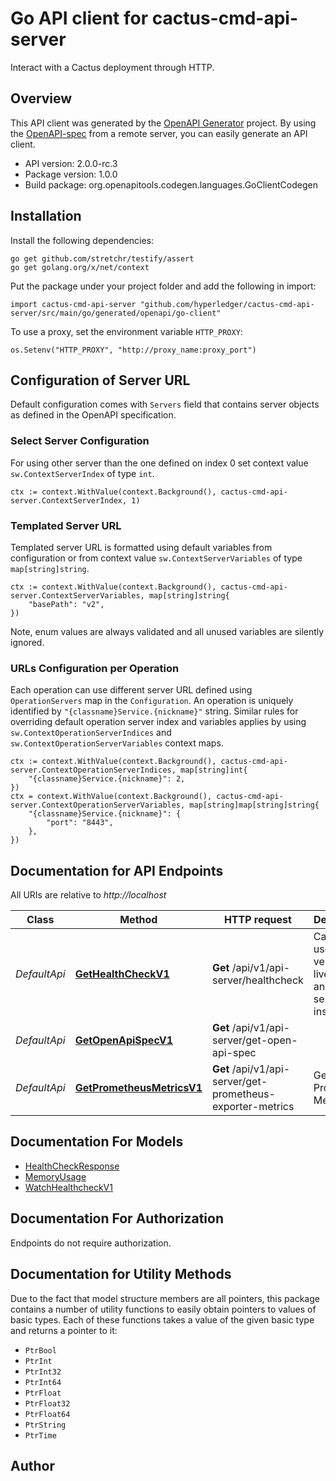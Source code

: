 # Go API client for cactus-cmd-api-server

Interact with a Cactus deployment through HTTP.

## Overview
This API client was generated by the [OpenAPI Generator](https://openapi-generator.tech) project.  By using the [OpenAPI-spec](https://www.openapis.org/) from a remote server, you can easily generate an API client.

- API version: 2.0.0-rc.3
- Package version: 1.0.0
- Build package: org.openapitools.codegen.languages.GoClientCodegen

## Installation

Install the following dependencies:

```shell
go get github.com/stretchr/testify/assert
go get golang.org/x/net/context
```

Put the package under your project folder and add the following in import:

```golang
import cactus-cmd-api-server "github.com/hyperledger/cactus-cmd-api-server/src/main/go/generated/openapi/go-client"
```

To use a proxy, set the environment variable `HTTP_PROXY`:

```golang
os.Setenv("HTTP_PROXY", "http://proxy_name:proxy_port")
```

## Configuration of Server URL

Default configuration comes with `Servers` field that contains server objects as defined in the OpenAPI specification.

### Select Server Configuration

For using other server than the one defined on index 0 set context value `sw.ContextServerIndex` of type `int`.

```golang
ctx := context.WithValue(context.Background(), cactus-cmd-api-server.ContextServerIndex, 1)
```

### Templated Server URL

Templated server URL is formatted using default variables from configuration or from context value `sw.ContextServerVariables` of type `map[string]string`.

```golang
ctx := context.WithValue(context.Background(), cactus-cmd-api-server.ContextServerVariables, map[string]string{
	"basePath": "v2",
})
```

Note, enum values are always validated and all unused variables are silently ignored.

### URLs Configuration per Operation

Each operation can use different server URL defined using `OperationServers` map in the `Configuration`.
An operation is uniquely identified by `"{classname}Service.{nickname}"` string.
Similar rules for overriding default operation server index and variables applies by using `sw.ContextOperationServerIndices` and `sw.ContextOperationServerVariables` context maps.

```golang
ctx := context.WithValue(context.Background(), cactus-cmd-api-server.ContextOperationServerIndices, map[string]int{
	"{classname}Service.{nickname}": 2,
})
ctx = context.WithValue(context.Background(), cactus-cmd-api-server.ContextOperationServerVariables, map[string]map[string]string{
	"{classname}Service.{nickname}": {
		"port": "8443",
	},
})
```

## Documentation for API Endpoints

All URIs are relative to *http://localhost*

Class | Method | HTTP request | Description
------------ | ------------- | ------------- | -------------
*DefaultApi* | [**GetHealthCheckV1**](docs/DefaultApi.md#gethealthcheckv1) | **Get** /api/v1/api-server/healthcheck | Can be used to verify liveness of an API server instance
*DefaultApi* | [**GetOpenApiSpecV1**](docs/DefaultApi.md#getopenapispecv1) | **Get** /api/v1/api-server/get-open-api-spec | 
*DefaultApi* | [**GetPrometheusMetricsV1**](docs/DefaultApi.md#getprometheusmetricsv1) | **Get** /api/v1/api-server/get-prometheus-exporter-metrics | Get the Prometheus Metrics


## Documentation For Models

 - [HealthCheckResponse](docs/HealthCheckResponse.md)
 - [MemoryUsage](docs/MemoryUsage.md)
 - [WatchHealthcheckV1](docs/WatchHealthcheckV1.md)


## Documentation For Authorization

Endpoints do not require authorization.


## Documentation for Utility Methods

Due to the fact that model structure members are all pointers, this package contains
a number of utility functions to easily obtain pointers to values of basic types.
Each of these functions takes a value of the given basic type and returns a pointer to it:

* `PtrBool`
* `PtrInt`
* `PtrInt32`
* `PtrInt64`
* `PtrFloat`
* `PtrFloat32`
* `PtrFloat64`
* `PtrString`
* `PtrTime`

## Author




